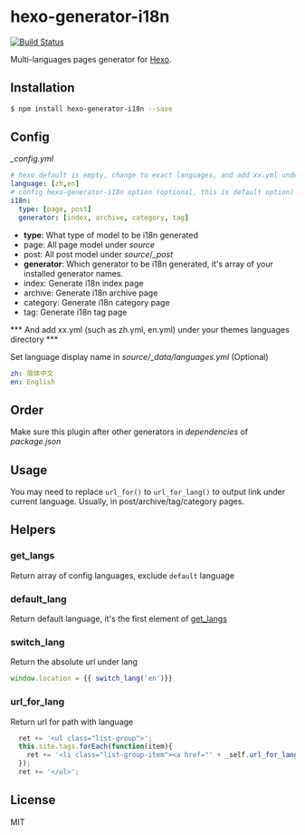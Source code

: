 # hexo-generator-i18n

[![Build Status](https://travis-ci.org/Jamling/hexo-generator-i18n.svg?branch=master)](https://travis-ci.org/Jamling/hexo-generator-i18n)

Multi-languages pages generator for [Hexo].

## Installation

``` bash
$ npm install hexo-generator-i18n --save
```

## Config

<var>_config.yml</var>
``` yaml
# hexo default is empty, change to exact languages, and add xx.yml under your theme languages dir.
language: [zh,en]
# config hexo-generator-i18n option (optional, this is default option)
i18n:
  type: [page, post]
  generator: [index, archive, category, tag]
```

- **type**: What type of model to be i18n generated
 - page: All page model under <var>source</var>
 - post: All post model under <var>source</var>/<var>_post</var>
- **generator**: Which generator to be i18n generated, it's array of your installed generator names.
 - index: Generate i18n index page
 - archive: Generate i18n archive page
 - category: Generate i18n category page
 - tag: Generate i18n tag page

*** And add xx.yml (such as zh.yml, en.yml) under your themes languages directory ***
 
Set language display name in <var>source/_data/languages.yml</var> (Optional)
```yaml
zh: 简体中文
en: English
```
 
## Order

Make sure this plugin after other generators in <var>dependencies</var> of <var>package.json</var>

## Usage
You may need to replace `url_for()` to `url_for_lang()` to output link under current language. Usually, in post/archive/tag/category pages.

## Helpers

### get_langs
Return array of config languages, exclude `default` language

### default_lang
Return default language, it's the first element of [get_langs](#get_langs)

### switch_lang
Return the absolute url under lang
```js
window.location = {{ switch_lang('en')}}
```

### url_for_lang
Return url for path with language
```js
  ret += '<ul class="list-group">';
  this.site.tags.forEach(function(item){
    ret += '<li class="list-group-item"><a href="' + _self.url_for_lang(item.path) + '">' + item.name + '</a></li>';
  });
  ret += '</ul>';
```

## License

MIT

[Hexo]: http://hexo.io/

